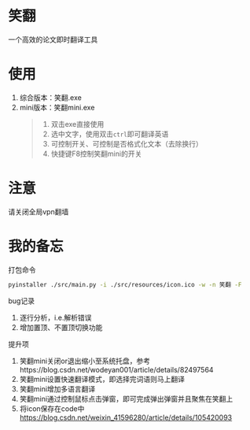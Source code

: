 # 笑翻
一个高效的论文即时翻译工具

# 使用
1. 综合版本：笑翻.exe
2. mini版本：笑翻mini.exe 
   > 1. 双击exe直接使用
   > 2. 选中文字，使用双击`ctrl`即可翻译英语
   > 3. 可控制开关、可控制是否格式化文本（去除换行）
   > 4. 快捷键F8控制笑翻mini的开关

# 注意
请关闭全局vpn翻墙

# 我的备忘
打包命令
```bash
pyinstaller ./src/main.py -i ./src/resources/icon.ico -w -n 笑翻 -F
```
bug记录
1. 逐行分析，i.e.解析错误
2. 增加置顶、不置顶切换功能

提升项
1. 笑翻mini关闭or退出缩小至系统托盘，参考https://blog.csdn.net/wodeyan001/article/details/82497564
2. 笑翻mini设置快速翻译模式，即选择完词语则马上翻译
3. 笑翻mini增加多语言翻译
4. 笑翻mini通过控制鼠标点击弹窗，即可完成弹出弹窗并且聚焦在笑翻上
5. 将icon保存在code中 https://blog.csdn.net/weixin_41596280/article/details/105420093
